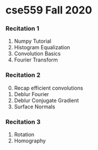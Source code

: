 # cse559 Fall 2020

### Recitation 1

1. Numpy Tutorial
2. Histogram Equalization
3. Convolution Basics
4. Fourier Transform

### Recitation 2
0. Recap efficient convolutions
1. Deblur Fourier
2. Deblur Conjugate Gradient
3. Surface Normals

### Recitation 3
1. Rotation
2. Homography
